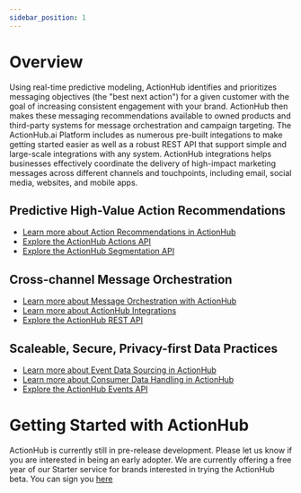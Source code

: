 ```yaml
---
sidebar_position: 1
---
```


# Overview

Using real-time predictive modeling, ActionHub identifies and prioritizes messaging objectives (the "best next action") for a given customer with the goal of increasing consistent engagement with your brand. ActionHub then makes these messaging recommendations available to owned products and third-party systems for message orchestration and campaign targeting. The ActionHub.ai Platform includes as numerous pre-built integations to make getting started easier as well as a robust REST API that support simple and large-scale integrations with any system. ActionHub integrations helps businesses effectively coordinate the delivery of high-impact marketing messages across different channels and touchpoints, including email, social media, websites, and mobile apps.

## Predictive High-Value Action Recommendations

- [Learn more about Action Recommendations in ActionHub](/docs/actions)
- [Explore the ActionHub Actions API](/docs/api/user-actions)
- [Explore the ActionHub Segmentation API](/docs/api/segmentation)

## Cross-channel Message Orchestration

- [Learn more about Message Orchestration with ActionHub](/docs/actions)
- [Learn more about ActionHub Integrations](/docs/actions)
- [Explore the ActionHub REST API](/docs/actions)

## Scaleable, Secure, Privacy-first Data Practices

- [Learn more about Event Data Sourcing in ActionHub](/docs/data-handling)
- [Learn more about Consumer Data Handling in ActionHub](/docs/data-handling)
- [Explore the ActionHub Events API](/docs/api/event-logging)

# Getting Started with ActionHub

ActionHub is currently still in pre-release development. Please let us know if you are interested in being an early adopter. We are currently offering a free year of our Starter service for brands interested in trying the ActionHub beta. You can sign you [here](https://forms.gle/eTwNcCBrPP4H9JWH8)

